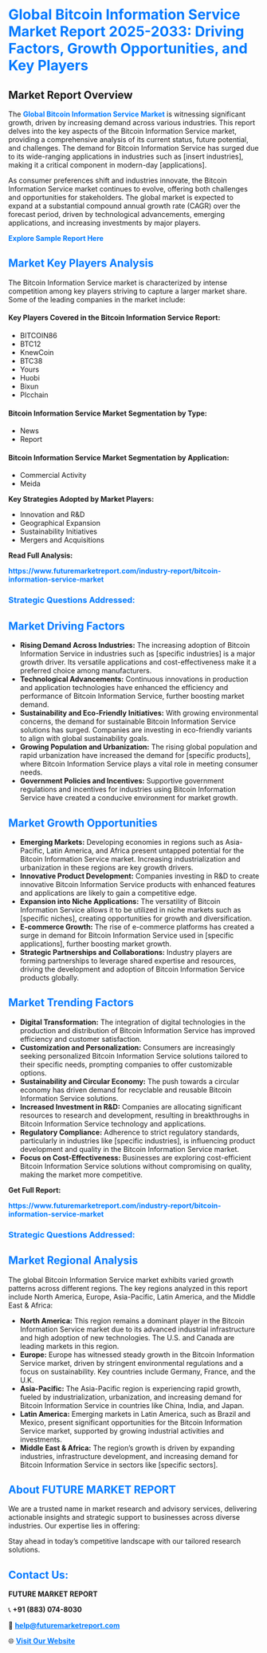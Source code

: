 <h1 style="color: #007BFF;">Global Bitcoin Information Service Market Report 2025-2033: Driving Factors, Growth Opportunities, and Key Players</h1>

<section id="overview">
<h2>Market Report Overview</h2>
<p>The <a href="https://www.futuremarketreport.com/industry-report/bitcoin-information-service-market" style="color: #007BFF; text-decoration: none;"><strong>Global Bitcoin Information Service Market</strong></a> is witnessing significant growth, driven by increasing demand across various industries. This report delves into the key aspects of the Bitcoin Information Service market, providing a comprehensive analysis of its current status, future potential, and challenges. The demand for Bitcoin Information Service has surged due to its wide-ranging applications in industries such as [insert industries], making it a critical component in modern-day [applications].</p>
<p>As consumer preferences shift and industries innovate, the Bitcoin Information Service market continues to evolve, offering both challenges and opportunities for stakeholders. The global market is expected to expand at a substantial compound annual growth rate (CAGR) over the forecast period, driven by technological advancements, emerging applications, and increasing investments by major players.</p>
</section>

<section id="overview">
<p><a href="https://www.futuremarketreport.com/request-sample/reportId=63924" style="color: #007BFF; text-decoration: none;"><strong>Explore Sample Report Here</strong></a></p>
</section>

<section id="key-players">
<h2 style="color: #007BFF;">Market Key Players Analysis</h2>
<p>The Bitcoin Information Service market is characterized by intense competition among key players striving to capture a larger market share. Some of the leading companies in the market include:</p>
<h4>Key Players Covered in the Bitcoin Information Service Report:</h4>
<ul><li>BITCOIN86</li><li>BTC12</li><li>KnewCoin</li><li>BTC38</li><li>Yours</li><li>Huobi</li><li>Bixun</li><li>Plcchain</li></ul>
<h4>Bitcoin Information Service Market Segmentation by Type:</h4>
<ul><li>News</li><li>Report</li></ul>

<h4>Bitcoin Information Service Market Segmentation by Application:</h4>
<ul><li>Commercial Activity</li><li>Meida</li></ul>
<p><strong>Key Strategies Adopted by Market Players:</strong></p>
<ul>
<li>Innovation and R&D</li>
<li>Geographical Expansion</li>
<li>Sustainability Initiatives</li>
<li>Mergers and Acquisitions</li>
</ul>
</section>

<section>
<p><strong>Read Full Analysis: </strong></p><a href="https://www.futuremarketreport.com/industry-report/bitcoin-information-service-market" style="color: #007BFF; text-decoration: none;"><strong>https://www.futuremarketreport.com/industry-report/bitcoin-information-service-market</strong></a>
<h3 style="color: #007BFF;">Strategic Questions Addressed:</h3>
</section>

<section id="driving-factors">
<h2 style="color: #007BFF;">Market Driving Factors</h2>
<ul>
<li><strong>Rising Demand Across Industries:</strong> The increasing adoption of Bitcoin Information Service in industries such as [specific industries] is a major growth driver. Its versatile applications and cost-effectiveness make it a preferred choice among manufacturers.</li>
<li><strong>Technological Advancements:</strong> Continuous innovations in production and application technologies have enhanced the efficiency and performance of Bitcoin Information Service, further boosting market demand.</li>
<li><strong>Sustainability and Eco-Friendly Initiatives:</strong> With growing environmental concerns, the demand for sustainable Bitcoin Information Service solutions has surged. Companies are investing in eco-friendly variants to align with global sustainability goals.</li>
<li><strong>Growing Population and Urbanization:</strong> The rising global population and rapid urbanization have increased the demand for [specific products], where Bitcoin Information Service plays a vital role in meeting consumer needs.</li>
<li><strong>Government Policies and Incentives:</strong> Supportive government regulations and incentives for industries using Bitcoin Information Service have created a conducive environment for market growth.</li>
</ul>
</section>

<section id="growth-opportunities">
<h2 style="color: #007BFF;">Market Growth Opportunities</h2>
<ul>
<li><strong>Emerging Markets:</strong> Developing economies in regions such as Asia-Pacific, Latin America, and Africa present untapped potential for the Bitcoin Information Service market. Increasing industrialization and urbanization in these regions are key growth drivers.</li>
<li><strong>Innovative Product Development:</strong> Companies investing in R&D to create innovative Bitcoin Information Service products with enhanced features and applications are likely to gain a competitive edge.</li>
<li><strong>Expansion into Niche Applications:</strong> The versatility of Bitcoin Information Service allows it to be utilized in niche markets such as [specific niches], creating opportunities for growth and diversification.</li>
<li><strong>E-commerce Growth:</strong> The rise of e-commerce platforms has created a surge in demand for Bitcoin Information Service used in [specific applications], further boosting market growth.</li>
<li><strong>Strategic Partnerships and Collaborations:</strong> Industry players are forming partnerships to leverage shared expertise and resources, driving the development and adoption of Bitcoin Information Service products globally.</li>
</ul>
</section>

<section id="trending-factors">
<h2 style="color: #007BFF;">Market Trending Factors</h2>
<ul>
<li><strong>Digital Transformation:</strong> The integration of digital technologies in the production and distribution of Bitcoin Information Service has improved efficiency and customer satisfaction.</li>
<li><strong>Customization and Personalization:</strong> Consumers are increasingly seeking personalized Bitcoin Information Service solutions tailored to their specific needs, prompting companies to offer customizable options.</li>
<li><strong>Sustainability and Circular Economy:</strong> The push towards a circular economy has driven demand for recyclable and reusable Bitcoin Information Service solutions.</li>
<li><strong>Increased Investment in R&D:</strong> Companies are allocating significant resources to research and development, resulting in breakthroughs in Bitcoin Information Service technology and applications.</li>
<li><strong>Regulatory Compliance:</strong> Adherence to strict regulatory standards, particularly in industries like [specific industries], is influencing product development and quality in the Bitcoin Information Service market.</li>
<li><strong>Focus on Cost-Effectiveness:</strong> Businesses are exploring cost-efficient Bitcoin Information Service solutions without compromising on quality, making the market more competitive.</li>
</ul>
</section>

<section>
<p><strong>Get Full Report: </strong></p><a href="https://www.futuremarketreport.com/industry-report/bitcoin-information-service-market" style="color: #007BFF; text-decoration: none;"><strong>https://www.futuremarketreport.com/industry-report/bitcoin-information-service-market</strong></a>
<h3 style="color: #007BFF;">Strategic Questions Addressed:</h3>
</section>


<section id="regional-analysis">
<h2 style="color: #007BFF;">Market Regional Analysis</h2>
<p>The global Bitcoin Information Service market exhibits varied growth patterns across different regions. The key regions analyzed in this report include North America, Europe, Asia-Pacific, Latin America, and the Middle East & Africa:</p>
<ul>
<li><strong>North America:</strong> This region remains a dominant player in the Bitcoin Information Service market due to its advanced industrial infrastructure and high adoption of new technologies. The U.S. and Canada are leading markets in this region.</li>
<li><strong>Europe:</strong> Europe has witnessed steady growth in the Bitcoin Information Service market, driven by stringent environmental regulations and a focus on sustainability. Key countries include Germany, France, and the U.K.</li>
<li><strong>Asia-Pacific:</strong> The Asia-Pacific region is experiencing rapid growth, fueled by industrialization, urbanization, and increasing demand for Bitcoin Information Service in countries like China, India, and Japan.</li>
<li><strong>Latin America:</strong> Emerging markets in Latin America, such as Brazil and Mexico, present significant opportunities for the Bitcoin Information Service market, supported by growing industrial activities and investments.</li>
<li><strong>Middle East & Africa:</strong> The region’s growth is driven by expanding industries, infrastructure development, and increasing demand for Bitcoin Information Service in sectors like [specific sectors].</li>
</ul>
</section>

<footer>
<h2 style="color: #007BFF;">About FUTURE MARKET REPORT</h2>
<p>We are a trusted name in market research and advisory services, delivering actionable insights and strategic support to businesses across diverse industries. Our expertise lies in offering:</p>

<p>Stay ahead in today’s competitive landscape with our tailored research solutions.</p>

<h2 style="color: #007BFF;">Contact Us:</h2>
<p><strong>FUTURE MARKET REPORT</strong></p>
<p>📞 <strong>+91 (883) 074-8030</strong></p>
<p>📧 <strong><a href="mailto:help@futuremarketreport.com" style="color: #007BFF;">help@futuremarketreport.com</a></strong></p>
<p>🌐 <strong><a href="https://www.futuremarketreport.com/" style="color: #007BFF;">Visit Our Website</a></strong></p>
</footer>